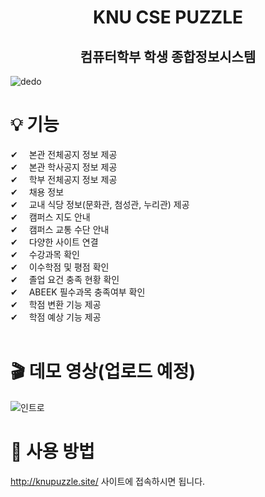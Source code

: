 <h1 align="center">
  KNU CSE PUZZLE
</h1>
<h2 align="center"> 컴퓨터학부 학생 종합정보시스템</h2>

![dedo](https://user-images.githubusercontent.com/41226054/86128565-7edb4880-bb1c-11ea-8860-40ef36ac5b5a.PNG)

# 💡 기능 
✔ 　본관 전체공지 정보 제공       
✔ 　본관 학사공지 정보 제공    
✔ 　학부 전체공지 정보 제공    
✔ 　채용 정보      
✔ 　교내 식당 정보(문화관, 첨성관, 누리관) 제공     
✔ 　캠퍼스 지도 안내    
✔ 　캠퍼스 교통 수단 안내    
✔ 　다양한 사이트 연결  
✔ 　수강과목 확인       
✔ 　이수학점 및 평점 확인       
✔ 　졸업 요건 충족 현황 확인   
✔ 　ABEEK 필수과목 충족여부 확인    
✔ 　학점 변환 기능 제공  
✔ 　학점 예상 기능 제공  
<br/>
# 🎬 데모 영상(업로드 예정)  
![인트로](https://user-images.githubusercontent.com/41226054/86245296-3c7d3e80-bbe4-11ea-86cf-679cc28d7dca.png)

# 🚀 사용 방법
http://knupuzzle.site/ 사이트에 접속하시면 됩니다.
